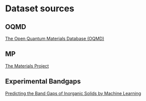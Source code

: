 # Dataset sources

## OQMD

[The Open Quantum Materials Database (OQMD)](http://oqmd.org)

## MP

[The Materials Project](https://materialsproject.org)

## Experimental Bandgaps

[Predicting the Band Gaps of Inorganic Solids by Machine Learning](https://doi.org/10.1021/acs.jpclett.8b00124)
